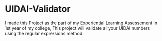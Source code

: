 # UIDAI-Validator

I made this Project as the part of my Experiential Learning Assessement in 1st year of my college, This project will validate all your UIDAI numbers using the regular expressions method.
